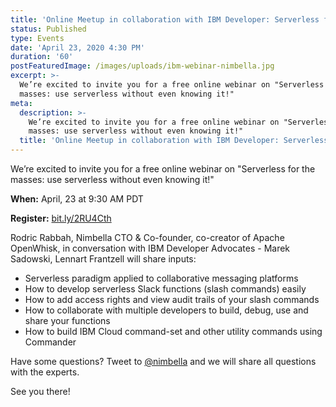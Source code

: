 ```yaml
---
title: 'Online Meetup in collaboration with IBM Developer: Serverless for the masses'
status: Published
type: Events
date: 'April 23, 2020 4:30 PM'
duration: '60'
postFeaturedImage: /images/uploads/ibm-webinar-nimbella.jpg
excerpt: >-
  We’re excited to invite you for a free online webinar on "Serverless for the
  masses: use serverless without even knowing it!"
meta:
  description: >-
    We’re excited to invite you for a free online webinar on "Serverless for the
    masses: use serverless without even knowing it!"
  title: 'Online Meetup in collaboration with IBM Developer: Serverless for the masses'
---
```

We’re excited to invite you for a free online webinar on "Serverless for the masses: use serverless without even knowing it!"

**When:** April, 23 at 9:30 AM PDT

**Register:** [bit.ly/2RU4Cth](http://bit.ly/2RU4Cth)

Rodric Rabbah, Nimbella CTO & Co-founder, co-creator of Apache OpenWhisk, in conversation with IBM Developer Advocates - Marek Sadowski, Lennart Frantzell will share inputs:

* Serverless paradigm applied to collaborative messaging platforms
* How to develop serverless Slack functions (slash commands) easily
* How to add access rights and view audit trails of your slash commands 
* How to collaborate with multiple developers to build, debug, use and share your functions
* How to build IBM Cloud command-set and other utility commands using Commander

Have some questions? 
Tweet to [@nimbella](https://twitter.com/nimbella) and we will share all questions with the experts. 

See you there!
